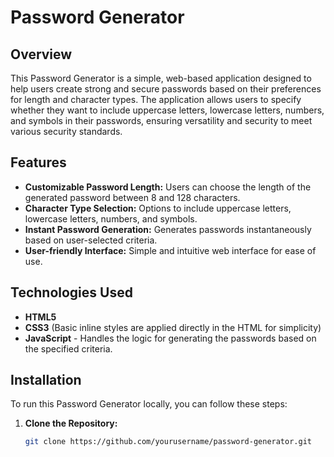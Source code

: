 # Password Generator

## Overview
This Password Generator is a simple, web-based application designed to help users create strong and secure passwords based on their preferences for length and character types. The application allows users to specify whether they want to include uppercase letters, lowercase letters, numbers, and symbols in their passwords, ensuring versatility and security to meet various security standards.

## Features
- **Customizable Password Length:** Users can choose the length of the generated password between 8 and 128 characters.
- **Character Type Selection:** Options to include uppercase letters, lowercase letters, numbers, and symbols.
- **Instant Password Generation:** Generates passwords instantaneously based on user-selected criteria.
- **User-friendly Interface:** Simple and intuitive web interface for ease of use.

## Technologies Used
- **HTML5**
- **CSS3** (Basic inline styles are applied directly in the HTML for simplicity)
- **JavaScript** - Handles the logic for generating the passwords based on the specified criteria.

## Installation
To run this Password Generator locally, you can follow these steps:

1. **Clone the Repository:**
   ```bash
   git clone https://github.com/yourusername/password-generator.git

